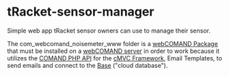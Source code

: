 # tRacket-sensor-manager
Simple web app tRacket sensor owners can use to manage their sensor.

The com_webcomand_noisemeter_www folder is a [webCOMAND Package](https://www.webcomand.com/docs/api/php/io_comand_package/) that must be installed on a [webCOMAND server](https://www.webcomand.com/signup/) in order to work because it utilizes the [COMAND PHP API](https://www.webcomand.com/docs/api/php/) for the [cMVC Framework](https://www.webcomand.com/docs/api/php/io_comand_mvc/), Email Templates, to send emails and connect to the [Base](https://www.webcomand.com/docs/user_guide/bases/) ("cloud database").
